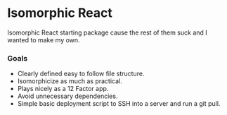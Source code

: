 # Isomorphic React 

Isomorphic React starting package cause the rest of them suck and I wanted to make my own. 

### Goals

* Clearly defined easy to follow file structure.
* Isomorphicize as much as practical.
* Plays nicely as a 12 Factor app.
* Avoid unnecessary dependencies.
* Simple basic deployment script to SSH into a server and run a git pull.


